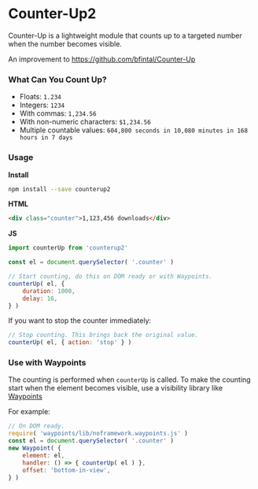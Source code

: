 # Counter-Up2
Counter-Up is a lightweight module that counts up to a targeted number when the number becomes visible.

An improvement to https://github.com/bfintal/Counter-Up

### What Can You Count Up?

* Floats: `1.234`
* Integers: `1234`
* With commas: `1,234.56`
* With non-numeric characters: `$1,234.56`
* Multiple countable values: `604,800 seconds in 10,080 minutes in 168 hours in 7 days`

### Usage

**Install**
```bash
npm install --save counterup2
```

**HTML**
```html
<div class="counter">1,123,456 downloads</div>
```

**JS**
```js
import counterUp from 'counterup2'

const el = document.querySelector( '.counter' )

// Start counting, do this on DOM ready or with Waypoints.
counterUp( el, {
    duration: 1000,
    delay: 16,
} )
```

If you want to stop the counter immediately:

```js
// Stop counting. This brings back the original value.
counterUp( el, { action: 'stop' } )
```

### Use with Waypoints

The counting is performed when `counterUp` is called. To make the counting start when the element becomes visible, use a visibility library like [Waypoints](https://www.npmjs.com/package/waypoints)

For example:

```js
// On DOM ready.
require( 'waypoints/lib/noframework.waypoints.js' )
const el = document.querySelector( '.counter' )
new Waypoint( {
    element: el,
    handler: () => { counterUp( el ) },
    offset: 'bottom-in-view',
} )
```